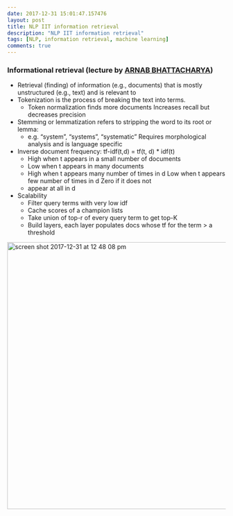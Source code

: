 ```yaml
---
date: 2017-12-31 15:01:47.157476
layout: post
title: NLP IIT information retrieval
description: "NLP IIT information retrieval"
tags: [NLP, information retrieval, machine learning]
comments: true
---
```


### Informational retrieval  (lecture by [ARNAB BHATTACHARYA](https://nlpsummerschool2017.wordpress.com/schedule/))
* Retrieval (finding) of information (e.g., documents) that is mostly unstructured (e.g., text) and is relevant to 
* Tokenization is the process of breaking the text into terms.
  - Token normalization finds more documents Increases recall but decreases precision
* Stemming or lemmatization refers to stripping the word to its root or lemma:
  - e.g. “system”, “systems”, “systematic” Requires morphological analysis and is language specific
* Inverse document frequency: 
  tf-idf(t,d) = tf(t, d) * idf(t)
  - High when t appears in a small number of documents
  - Low when t appears in many documents
  - High when t appears many number of times in d Low when t appears few number of times in d Zero if it does not 
  - appear at all in d
* Scalability
  - Filter query terms with very low idf
  - Cache scores of a champion lists
  - Take union of top-r of every query term to get top-K
  - Build layers, each layer populates docs whose tf for the term > a threshold

<img width="616" alt="screen shot 2017-12-31 at 12 48 08 pm" src="https://user-images.githubusercontent.com/5177427/34464154-e2ad66b8-ee28-11e7-938c-08849b4ebd9b.png">

<!--excerpt-->